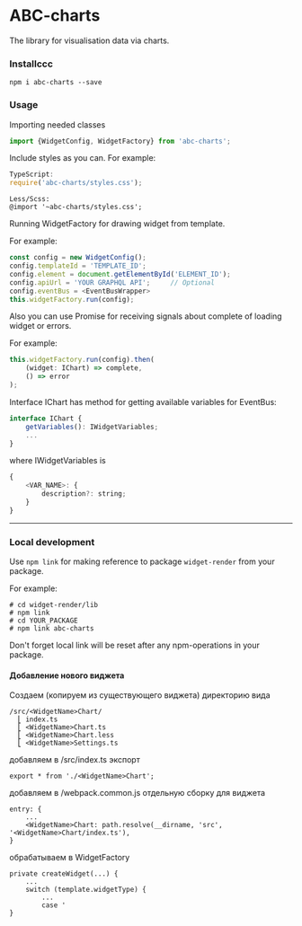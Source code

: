 # ABC-charts

The library for visualisation data via charts.

### Installccc

```npm
npm i abc-charts --save
```
### Usage

Importing needed classes 

```js
import {WidgetConfig, WidgetFactory} from 'abc-charts';
```

Include styles as you can.
For example:

```typescript
TypeScript:
require('abc-charts/styles.css');
```
```less
Less/Scss:
@import '~abc-charts/styles.css';
```

Running WidgetFactory for drawing widget from template.

For example:
```js
const config = new WidgetConfig();
config.templateId = 'TEMPLATE_ID';
config.element = document.getElementById('ELEMENT_ID');
config.apiUrl = 'YOUR GRAPHQL API';     // Optional
config.eventBus = <EventBusWrapper>
this.widgetFactory.run(config);
```

Also you can use Promise for receiving signals about complete of loading widget or errors.

For example:
```js
this.widgetFactory.run(config).then(
    (widget: IChart) => complete,
    () => error
);
``` 

Interface IChart has method for getting available variables for EventBus:
```js
interface IChart {
    getVariables(): IWidgetVariables;
    ...
}
```
where IWidgetVariables is
```js
{
    <VAR_NAME>: {
        description?: string;
    }
}
```

-----------------------

### Local development

Use ```npm link``` for making reference to package ```widget-render``` from your package.

For example:
```
# cd widget-render/lib
# npm link
# cd YOUR_PACKAGE
# npm link abc-charts
```

Don't forget local link will be reset after any npm-operations in your package.

#### Добавление нового виджета

Создаем (копируем из существующего виджета) директорию видa
```
/src/<WidgetName>Chart/
  ⎣ index.ts
  ⎣ <WidgetName>Chart.ts
  ⎣ <WidgetName>Chart.less
  ⎣ <WidgetName>Settings.ts
```

добавляем в /src/index.ts экспорт
```
export * from './<WidgetName>Chart';
```

добавляем в /webpack.common.js отдельную сборку для виджета
```
entry: {
    ...
    <WidgetName>Chart: path.resolve(__dirname, 'src', '<WidgetName>Chart/index.ts'),
}
```

обрабатываем в WidgetFactory
```
private createWidget(...) {
    ...
    switch (template.widgetType) {
        ...
        case '
}
```
